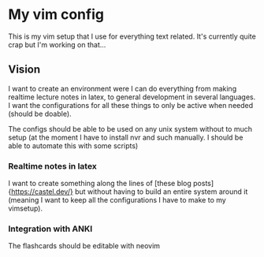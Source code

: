 # My vim config

This is my vim setup that I use for everything text related. It's currently quite crap but I'm working on that...

## Vision

I want to create an environment were I can do everything from making realtime lecture notes in latex, to general development in several languages. I want the configurations for all these things to only be active when needed (should be doable). 

The configs should be able to be used on any unix system without to much setup (at the moment I have to install nvr and such manually. I should be able to automate this with some scripts)

### Realtime notes in latex

I want to create something along the lines of [these blog posts]{https://castel.dev/} but without having to build an entire system around it (meaning I want to keep all the configurations I have to make to my vimsetup).

### Integration with ANKI

The flashcards should be editable with neovim

